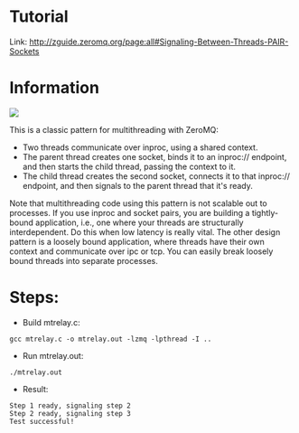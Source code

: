 # Tutorial
Link: http://zguide.zeromq.org/page:all#Signaling-Between-Threads-PAIR-Sockets

# Information

<img src=https://github.com/imatix/zguide/raw/master/images/fig21.png/>

This is a classic pattern for multithreading with ZeroMQ:

* Two threads communicate over inproc, using a shared context.
* The parent thread creates one socket, binds it to an inproc:// endpoint, and then starts the child thread, passing the context to it.
* The child thread creates the second socket, connects it to that inproc:// endpoint, and then signals to the parent thread that it's ready.

Note that multithreading code using this pattern is not scalable out to processes. If you use inproc and socket pairs, you are building a tightly-bound application, i.e., one where your threads are structurally interdependent. Do this when low latency is really vital. The other design pattern is a loosely bound application, where threads have their own context and communicate over ipc or tcp. You can easily break loosely bound threads into separate processes.


# Steps:
* Build mtrelay.c: 
```
gcc mtrelay.c -o mtrelay.out -lzmq -lpthread -I ..
```
* Run mtrelay.out: 
```
./mtrelay.out
```

* Result:
```
Step 1 ready, signaling step 2
Step 2 ready, signaling step 3
Test successful!
```